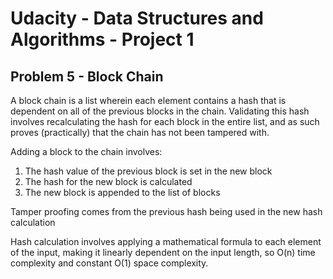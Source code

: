 # Udacity - Data Structures and Algorithms - Project 1

## Problem 5 - Block Chain

A block chain is a list wherein each element contains a hash that is dependent on all of the previous
blocks in the chain. Validating this hash involves recalculating the hash for each block in the entire
list, and as such proves (practically) that the chain has not been tampered with.

Adding a block to the chain involves:

1. The hash value of the previous block is set in the new block
1. The hash for the new block is calculated
1. The new block is appended to the list of blocks

Tamper proofing comes from the previous hash being used in the new hash calculation

Hash calculation involves applying a mathematical formula to each element of the input, making it linearly dependent 
on the input length, so O(n) time complexity and constant O(1) space complexity.

